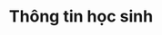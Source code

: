 ---
title: "Thông tin học sinh"
comment1 : "VÙNG THAO TÁC : - Nhập vào thông tin của bạn."
comment2 : "VÙNG THAO TÁC : - Nhập vào thông tin phụ huynh. - Như địa chỉ trên : nhấn vào để khi phụ huynh ở cùng học sinh. - NEXT : nhấn để chuyển đến bước kế tiếp. "	

image1 : "/vi/accountmanage/accountlist/addaccount/selectrole/student/Infomation1_1.png"
image2 : "/vi/accountmanage/accountlist/addaccount/selectrole/student/Infomation1_2.png"
img_title1 : "Hình 01"
img_title2 : "Hình 02"
img2_coords1: "62,269,76,285"
img2_link1 : "/post/vi/accountmanage/accountlist/addaccount/selectrole/student/step29_infomation_student_2/"
img2_coords2: "208,475,245,495"
img2_link2 : "/post/vi/accountmanage/accountlist/addaccount/selectrole/student/step30_sumary/"
img1_coords2 : "29,35,0,15"
img1_link2 : "/post/vi/accountmanage/accountlist/addaccount/selectrole/student/selectclass/step26_2_2/"
tranvi : "/post/vi/accountmanage/accountlist/addaccount/selectrole/student/step28_infomation_student_1/"
tranen : "/post/en/accountmanage/accountlist/addaccount/selectrole/student/step28_infomation_student_1/"
pos : "1"
---